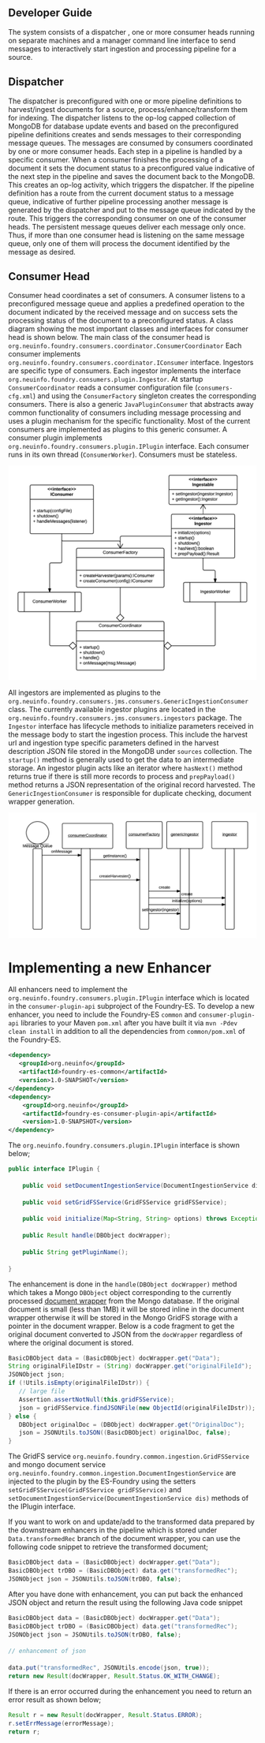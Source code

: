 Developer Guide
---------------

The system consists of a dispatcher , one or more consumer heads running on separate machines and a manager command line interface to send messages to interactively start ingestion and processing pipeline for a source.

## Dispatcher
The dispatcher is preconfigured with one or more pipeline definitions to harvest/ingest documents for a source, process/enhance/transform them for indexing. The dispatcher listens to the op-log capped collection of MongoDB 
for database update events and based on the preconfigured pipeline definitions creates and sends messages 
to their corresponding message queues. The messages are consumed by consumers coordinated by one or more 
consumer heads. Each step in a pipeline is handled by a specific consumer. When a consumer finishes 
the processing of a document it sets the document status to a preconfigured value indicative of the next step in the pipeline and saves the document back to the MongoDB. This creates an op-log activity, which triggers 
the dispatcher. If the pipeline definition has a route from the current document status to a message queue, 
indicative of further pipeline processing another message is generated by the dispatcher and put to the message 
queue indicated by the route. This triggers the corresponding consumer on one of the consumer heads.
The persistent message queues deliver each message only once. Thus, if more than one consumer head is listening
on the same message queue, only one of them will process the document identified by the message as desired.


## Consumer Head

Consumer head coordinates a set of consumers. A consumer listens to a preconfigured message queue and 
applies a predefined operation to the document indicated by the received message and on success sets the 
processing status of the document to a preconfigured status. 
A class diagram showing the most important classes and interfaces for consumer head is shown below.
The main class of the consumer head is `org.neuinfo.foundry.consumers.coordinator.ConsumerCoordinator`
Each consumer implements `org.neuinfo.foundry.consumers.coordinator.IConsumer` interface.
Ingestors are specific type of consumers. Each ingestor implements the interface
`org.neuinfo.foundry.consumers.plugin.Ingestor`. At startup `ConsumerCoordinator` reads 
a consumer configuration file (`consumers-cfg.xml`) and using the  `ConsumerFactory` singleton 
creates the corresponding consumers. There is also a generic `JavaPluginConsumer` 
that abstracts away common functionality of consumers including message processing 
and uses a plugin mechanism for the specific functionality. Most of the current consumers are implemented 
as plugins to this generic consumer. A consumer plugin implements 
`org.neuinfo.foundry.consumers.plugin.IPlugin` interface. 
Each consumer runs in its own thread (`ConsumerWorker`). Consumers must be stateless.

![](images/consumer_head_class_diag.png)

All ingestors are implemented as plugins to the 
`org.neuinfo.foundry.consumers.jms.consumers.GenericIngestionConsumer` class. 
The currently available ingestor plugins are located in the 
`org.neuinfo.foundry.consumers.jms.consumers.ingestors` package.
The `Ingestor` interface has lifecycle methods to initialize parameters received in the message body
to start the ingestion process. This include the harvest url and ingestion type specific parameters 
defined in the harvest description JSON file stored in the MongoDB under `sources` collection.
The `startup()` method is generally used to get the data to an intermediate storage. 
An ingestor plugin acts like an iterator where `hasNext()` method returns true if there is still 
more records to process and `prepPayload()` method returns a JSON representation of 
the original record harvested. The `GenericIngestionConsumer` is responsible for duplicate checking, 
document wrapper generation.

![Sequence Diagram for Ingestor creation](images/ingestor_creation_seq_diag.png)


# Implementing a new Enhancer

All enhancers need to implement the `org.neuinfo.foundry.consumers.plugin.IPlugin` interface which is located 
in the `consumer-plugin-api` subproject of the Foundry-ES. To develop a new enhancer, you need to include 
the Foundry-ES `common` and `consumer-plugin-api` libraries to your Maven `pom.xml` after you have built it 
via `mvn -Pdev clean install` in addition to all the dependencies from `common/pom.xml` of the Foundry-ES.

```xml
<dependency>
   <groupId>org.neuinfo</groupId>
   <artifactId>foundry-es-common</artifactId>
   <version>1.0-SNAPSHOT</version>
</dependency>
<dependency>
    <groupId>org.neuinfo</groupId>
    <artifactId>foundry-es-consumer-plugin-api</artifactId>
    <version>1.0-SNAPSHOT</version>
</dependency>

```

The `org.neuinfo.foundry.consumers.plugin.IPlugin` interface is shown below; 

```java
public interface IPlugin {

    public void setDocumentIngestionService(DocumentIngestionService dis);

    public void setGridFSService(GridFSService gridFSService);

    public void initialize(Map<String, String> options) throws Exception;

    public Result handle(DBObject docWrapper);

    public String getPluginName();

}
```

The enhancement is done in the `handle(DBObject docWrapper)` method which takes a Mongo `DBObject` 
object corresponding to the currently processed [document wrapper](doc_ingestion.md) from the Mongo database. 
If the original document is small (less than 1MB) it will be stored inline in the document wrapper 
otherwise it will be stored in the Mongo GridFS storage with a pointer in the document wrapper. 
Below is a code fragment to get the original document converted to JSON from the `docWrapper` regardless
of where the original document is stored.

```java
BasicDBObject data = (BasicDBObject) docWrapper.get("Data");
String originalFileIDstr = (String) docWrapper.get("originalFileId");
JSONObject json;
if (!Utils.isEmpty(originalFileIDstr)) {
   // large file
   Assertion.assertNotNull(this.gridFSService);
   json = gridFSService.findJSONFile(new ObjectId(originalFileIDstr));
} else {
   DBObject originalDoc = (DBObject) docWrapper.get("OriginalDoc");
   json = JSONUtils.toJSON((BasicDBObject) originalDoc, false);
}

```

The GridFS service `org.neuinfo.foundry.common.ingestion.GridFSService` and mongo document service 
`org.neuinfo.foundry.common.ingestion.DocumentIngestionService` are injected to the plugin by the 
ES-Foundry using the setters `setGridFSService(GridFSService gridFSService)` and 
`setDocumentIngestionService(DocumentIngestionService dis)` methods of the IPlugin interface.

If you want to work on and update/add to the transformed data prepared by the downstream enhancers 
in the pipeline which is stored under `Data.transformedRec` branch of the document wrapper, you can 
use the following code snippet to retrieve the transformed document; 

```java
BasicDBObject data = (BasicDBObject) docWrapper.get("Data");
BasicDBObject trDBO = (BasicDBObject) data.get("transformedRec");
JSONObject json = JSONUtils.toJSON(trDBO, false);

```

After you have done with enhancement, you can put back the enhanced JSON object and return the result using
the following Java code snippet

```java
BasicDBObject data = (BasicDBObject) docWrapper.get("Data");
BasicDBObject trDBO = (BasicDBObject) data.get("transformedRec");
JSONObject json = JSONUtils.toJSON(trDBO, false);

// enhancement of json

data.put("transformedRec", JSONUtils.encode(json, true));
return new Result(docWrapper, Result.Status.OK_WITH_CHANGE);

```
If there is an error occurred during the enhancement you need to return an error result as shown below;

```java
Result r = new Result(docWrapper, Result.Status.ERROR);
r.setErrMessage(errorMessage);
return r;
```


